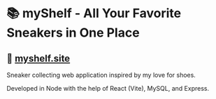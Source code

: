 # 📚 myShelf - All Your Favorite Sneakers in One Place 
## 🔗 [myshelf.site](https://myshelf.site/) 


Sneaker collecting web application inspired by my love for shoes. 

Developed in Node with the help of React (Vite), MySQL, and Express.

